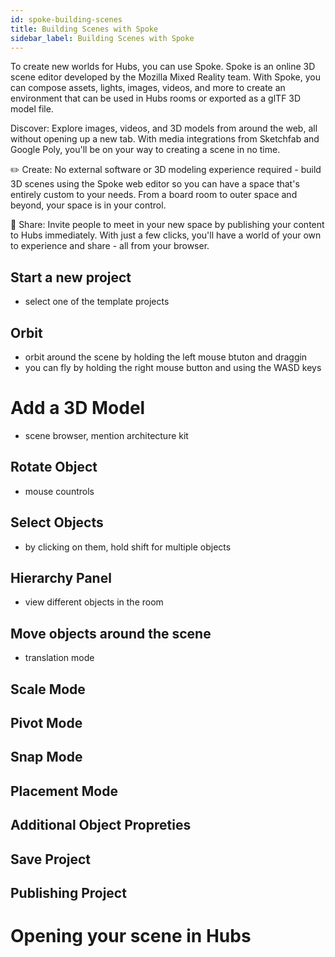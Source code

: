 ```yaml
---
id: spoke-building-scenes
title: Building Scenes with Spoke
sidebar_label: Building Scenes with Spoke
---
```


To create new worlds for Hubs, you can use Spoke. Spoke is an online 3D scene editor developed by the Mozilla Mixed Reality team. With Spoke, you can compose assets, lights, images, videos, and more to create an environment that can be used in Hubs rooms or exported as a glTF 3D model file.

 Discover: Explore images, videos, and 3D models from around the web, all without opening up a new tab. With media integrations from Sketchfab and Google Poly, you'll be on your way to creating a scene in no time.

✏️ Create: No external software or 3D modeling experience required - build 3D scenes using the Spoke web editor so you can have a space that's entirely custom to your needs. From a board room to outer space and beyond, your space is in your control.

🎉 Share: Invite people to meet in your new space by publishing your content to Hubs immediately. With just a few clicks, you'll have a world of your own to experience and share - all from your browser.


## Start a new project

* select one of the template projects

## Orbit

* orbit around the scene by holding the left mouse btuton and draggin
* you can fly by holding the right mouse button and using the WASD keys

# Add a 3D Model

* scene browser, mention architecture kit

## Rotate Object

* mouse countrols

## Select Objects

* by clicking on them, hold shift for multiple objects

## Hierarchy Panel

* view different objects in the room

## Move objects around the scene

* translation mode

## Scale Mode

## Pivot Mode

## Snap Mode

## Placement Mode

## Additional Object Propreties

## Save Project

## Publishing Project

# Opening your scene in Hubs


